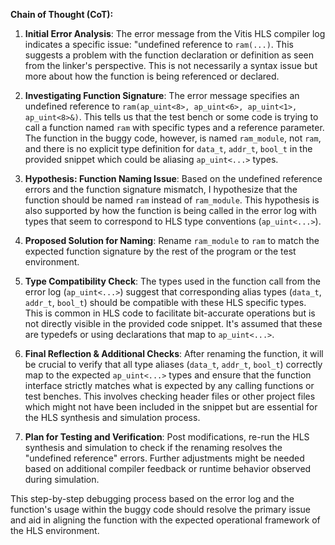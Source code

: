 **Chain of Thought (CoT):**

1. **Initial Error Analysis**:
   The error message from the Vitis HLS compiler log indicates a specific issue: "undefined reference to `ram(...)`. This suggests a problem with the function declaration or definition as seen from the linker's perspective. This is not necessarily a syntax issue but more about how the function is being referenced or declared.

2. **Investigating Function Signature**:
   The error message specifies an undefined reference to `ram(ap_uint<8>, ap_uint<6>, ap_uint<1>, ap_uint<8>&)`. This tells us that the test bench or some code is trying to call a function named `ram` with specific types and a reference parameter. The function in the buggy code, however, is named `ram_module`, not `ram`, and there is no explicit type definition for `data_t`, `addr_t`, `bool_t` in the provided snippet which could be aliasing `ap_uint<...>` types. 

3. **Hypothesis: Function Naming Issue**:
   Based on the undefined reference errors and the function signature mismatch, I hypothesize that the function should be named `ram` instead of `ram_module`. This hypothesis is also supported by how the function is being called in the error log with types that seem to correspond to HLS type conventions (`ap_uint<...>`). 

4. **Proposed Solution for Naming**:
   Rename `ram_module` to `ram` to match the expected function signature by the rest of the program or the test environment.

5. **Type Compatibility Check**:
   The types used in the function call from the error log (`ap_uint<...>`) suggest that corresponding alias types (`data_t`, `addr_t`, `bool_t`) should be compatible with these HLS specific types. This is common in HLS code to facilitate bit-accurate operations but is not directly visible in the provided code snippet. It's assumed that these are typedefs or using declarations that map to `ap_uint<...>`.

6. **Final Reflection & Additional Checks**:
   After renaming the function, it will be crucial to verify that all type aliases (`data_t`, `addr_t`, `bool_t`) correctly map to the expected `ap_uint<...>` types and ensure that the function interface strictly matches what is expected by any calling functions or test benches. This involves checking header files or other project files which might not have been included in the snippet but are essential for the HLS synthesis and simulation process.

7. **Plan for Testing and Verification**:
   Post modifications, re-run the HLS synthesis and simulation to check if the renaming resolves the "undefined reference" errors. Further adjustments might be needed based on additional compiler feedback or runtime behavior observed during simulation.

This step-by-step debugging process based on the error log and the function's usage within the buggy code should resolve the primary issue and aid in aligning the function with the expected operational framework of the HLS environment.